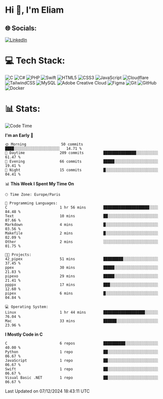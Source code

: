 <h1>Hi 👋, I'm Eliam</h1>

## 🌐 Socials:
[![LinkedIn](https://img.shields.io/badge/LinkedIn-%230077B5.svg?logo=linkedin&logoColor=white)](https://www.linkedin.com/in/eliam-detoh/) 

# 💻 Tech Stack:
![C](https://img.shields.io/badge/c-%2300599C.svg?style=for-the-badge&logo=c&logoColor=white) ![C#](https://img.shields.io/badge/c%23-%23239120.svg?style=for-the-badge&logo=csharp&logoColor=white) ![PHP](https://img.shields.io/badge/php-%23777BB4.svg?style=for-the-badge&logo=php&logoColor=white) ![Swift](https://img.shields.io/badge/swift-F54A2A?style=for-the-badge&logo=swift&logoColor=white) ![HTML5](https://img.shields.io/badge/html5-%23E34F26.svg?style=for-the-badge&logo=html5&logoColor=white) ![CSS3](https://img.shields.io/badge/css3-%231572B6.svg?style=for-the-badge&logo=css3&logoColor=white) ![JavaScript](https://img.shields.io/badge/javascript-%23323330.svg?style=for-the-badge&logo=javascript&logoColor=%23F7DF1E) ![Cloudflare](https://img.shields.io/badge/Cloudflare-F38020?style=for-the-badge&logo=Cloudflare&logoColor=white) ![TailwindCSS](https://img.shields.io/badge/tailwindcss-%2338B2AC.svg?style=for-the-badge&logo=tailwind-css&logoColor=white) ![MySQL](https://img.shields.io/badge/mysql-4479A1.svg?style=for-the-badge&logo=mysql&logoColor=white) ![Adobe Creative Cloud](https://img.shields.io/badge/Adobe%20Creative%20Cloud-DA1F26.svg?style=for-the-badge&logo=Adobe%20Creative%20Cloud&logoColor=white) ![Figma](https://img.shields.io/badge/figma-%23F24E1E.svg?style=for-the-badge&logo=figma&logoColor=white) ![Git](https://img.shields.io/badge/git-%23F05033.svg?style=for-the-badge&logo=git&logoColor=white) ![GitHub](https://img.shields.io/badge/github-%23121011.svg?style=for-the-badge&logo=github&logoColor=white) ![Docker](https://img.shields.io/badge/docker-%230db7ed.svg?style=for-the-badge&logo=docker&logoColor=white)

# 📊  Stats:
<!--START_SECTION:waka-->
![Code Time](http://img.shields.io/badge/Code%20Time-64%20hrs%2010%20mins-blue)

**I'm an Early 🐤** 

```text
🌞 Morning                50 commits          ████░░░░░░░░░░░░░░░░░░░░░   14.71 % 
🌆 Daytime                209 commits         ███████████████░░░░░░░░░░   61.47 % 
🌃 Evening                66 commits          █████░░░░░░░░░░░░░░░░░░░░   19.41 % 
🌙 Night                  15 commits          █░░░░░░░░░░░░░░░░░░░░░░░░   04.41 % 
```


📊 **This Week I Spent My Time On** 

```text
🕑︎ Time Zone: Europe/Paris

💬 Programming Languages: 
C                        1 hr 56 mins        █████████████████████░░░░   84.48 % 
Text                     10 mins             ██░░░░░░░░░░░░░░░░░░░░░░░   07.66 % 
Markdown                 4 mins              █░░░░░░░░░░░░░░░░░░░░░░░░   03.56 % 
Makefile                 2 mins              █░░░░░░░░░░░░░░░░░░░░░░░░   02.09 % 
Other                    2 mins              ░░░░░░░░░░░░░░░░░░░░░░░░░   01.75 % 

🐱‍💻 Projects: 
42_pipex                 51 mins             █████████░░░░░░░░░░░░░░░░   37.45 % 
ppex                     30 mins             █████░░░░░░░░░░░░░░░░░░░░   21.83 % 
pipexo                   29 mins             █████░░░░░░░░░░░░░░░░░░░░   21.41 % 
ppppx                    17 mins             ███░░░░░░░░░░░░░░░░░░░░░░   12.60 % 
pipex                    6 mins              █░░░░░░░░░░░░░░░░░░░░░░░░   04.84 % 

💻 Operating System: 
Linux                    1 hr 44 mins        ███████████████████░░░░░░   76.04 % 
Mac                      33 mins             ██████░░░░░░░░░░░░░░░░░░░   23.96 % 
```

**I Mostly Code in C** 

```text
C                        6 repos             ██████████░░░░░░░░░░░░░░░   40.00 % 
Python                   1 repo              ██░░░░░░░░░░░░░░░░░░░░░░░   06.67 % 
JavaScript               1 repo              ██░░░░░░░░░░░░░░░░░░░░░░░   06.67 % 
Swift                    1 repo              ██░░░░░░░░░░░░░░░░░░░░░░░   06.67 % 
Visual Basic .NET        1 repo              ██░░░░░░░░░░░░░░░░░░░░░░░   06.67 % 
```




 Last Updated on 07/12/2024 18:43:11 UTC
<!--END_SECTION:waka-->
